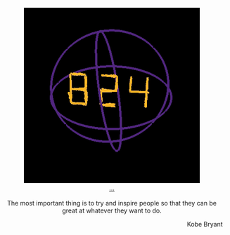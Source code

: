 <p align="center">
   <a href="https://www.youtube.com/watch?v=v_VU5wwv2lM">
   <img src="https://github.com/SunTzunami/SunTzunami/blob/main/demo/mamba.gif"> <br>
   </a>
  <a href="https://www.youtube.com/watch?v=C9I-W1eTCbk">...</a><br><br>
  The most important thing is to try and inspire people so that they can be great at whatever they want to do.<br>
  <p align="right">Kobe Bryant</p>
</p>
